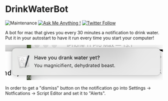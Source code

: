 # DrinkWaterBot

![Maintenance](https://img.shields.io/badge/Maintained%3F-yes-green.svg) [![Ask Me Anything !](https://img.shields.io/badge/Ask%20me-anything-1abc9c.svg)](http://www.matthiaszarzecki.com) [![Twitter Follow](https://img.shields.io/twitter/follow/matthias_code.svg?style=social&label=Follow)](https://twitter.com/matthias_code)

A bot for mac that gives you every 30 minutes a notification to drink water. Put it in your autostart to have it run every time you start your computer!

![Drink Water Bot Screenshot](drink_water_routine_screenshot.png)

In order to get a "dismiss" button on the notification go into Settings -> Notfications -> Script Editor and set it to "Alerts".
